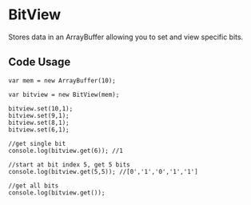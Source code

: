 BitView
=======

Stores data in an ArrayBuffer allowing you to set and view specific bits.

## Code Usage
    var mem = new ArrayBuffer(10);

    var bitview = new BitView(mem);

    bitview.set(10,1);
    bitview.set(9,1);
    bitview.set(8,1);
    bitview.set(6,1);

    //get single bit
    console.log(bitview.get(6)); //1

    //start at bit index 5, get 5 bits
    console.log(bitview.get(5,5)); //[0','1','0','1','1']

    //get all bits
    console.log(bitview.get());
